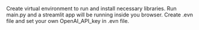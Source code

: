 Create virtual environment to run and install necessary libraries. Run main.py and a streamlit app will be running inside you browser.
Create .evn file and set your own OpenAI_API_key in .evn file.

